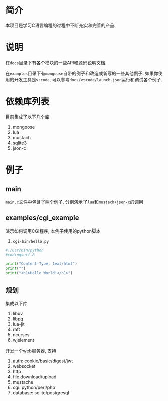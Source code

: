 # 简介

本项目是学习C语言编程的过程中不断充实和完善的产品.

# 说明

在`docs`目录下有各个模块的一些API和源码说明文档.

在`examples`目录下有`mongoose`自带的例子和改造或新写的一些其他例子.
如果你使用的开发工具是`vscode`, 可以参考`docs/vscode/launch.json`运行和调试各个例子.

# 依赖库列表

目前集成了以下几个库

1. mongoose
2. lua
3. mustach
4. sqlite3
5. json-c


# 例子

## main

`main.c`文件中包含了两个例子, 分别演示了`lua`和`mustach+json-c`的调用

## examples/cgi_example

演示如何调用CGI程序, 本例子使用的python脚本

1. `cgi-bin/hello.py`

```python
#!/usr/bin/python
#coding=utf-8

print("Content-Type: text/html")
print("")
print("<h1>Hello World!</h1>")
```

## 规划

集成以下库

1. libuv
2. libpq
3. lua-jit
4. raft
5. ncurses
6. wjelement

开发一个web服务器, 支持

1. auth: cookie/basic/digest/jwt
2. websocket
3. http
4. file download/upload
5. mustache
6. cgi: python/perl/php
7. database: sqlite/postgresql




